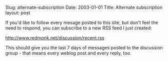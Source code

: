 Slug: alternate-subscription
Date: 2003-01-01
Title: Alternate subscription
layout: post

If you&#39;d like to follow every mesage posted to this site, but don&#39;t feel the need to respond, you can subscribe to a new RSS feed I just created:

http://www.redmonk.net/discussion/recent.rss

This should give you the last 7 days of messages posted to the discussion group - that means every weblog post and every reply, too.
